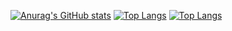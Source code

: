 [![Anurag's GitHub stats](https://github-readme-stats.vercel.app/api?username=ziad-gg)](https://github.com/ziad-gg/github-readme-stats)
[![Top Langs](https://github-readme-stats.vercel.app/api/top-langs/?username=ziad-gg)](https://github.com/ziad-gg/github-readme-stats)
[![Top Langs](https://github-readme-stats.vercel.app/api/top-langs/?username=ziad-gg&layout=compact)](https://github.com/ziad-gg/github-readme-stats)

